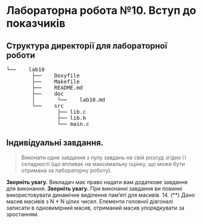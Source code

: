 # Лабораторна робота №10. Вступ до показчиків 

## Структура директорії для лабораторної роботи
<pre>
└──    lab10
        ├──    Doxyfile
        ├──    Makefile
        ├──    README.md
        ├──    doc
        │       └──    lab10.md
        └──    src
                ├── lib.c
                ├── lib.h
                └── main.c
</pre>

## Індивідуальні  завдання.
> Виконати одне завдання з пулу завдань на свій розсуд згідно її складності (що впливає на максимальну  оцінку,  що  може  бути отримана за лабораторну роботу).

**Зверніть  увагу.**  Викладач має право надати вам додаткове завдання для виконання.
**Зверніть увагу.**  При  виконанні  завдання  ви  повинні  використовувати  динамічне  виділення пам’яті  для  масивів.
14.    (**)  Дано  масив  масивів  з  N   *  N   цілих  чисел.   Елементи  головної  діагоналі  записати  в одновимірний масив, отриманий масив упорядкувати за  зростанням.
